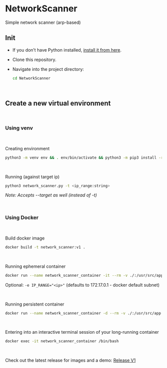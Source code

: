 # NetworkScanner
Simple network scanner (arp-based)


## Init

* If you don’t have Python installed, [install it from here](https://www.python.org/downloads/).

* Clone this repository.

* Navigate into the project directory:

   ```bash
   cd NetworkScanner
   ```

<br />

## Create a new virtual environment

<br />

### Using venv

<br /> 

Creating environment
```bash
python3 -m venv env && . env/bin/activate && python3 -m pip3 install -r requirements.txt
```

<br />

Running (against target ip)
```bash
python3 network_scanner.py -t <ip_range:string>
```
_Note: Accepts --target as well (instead of -t)_

<br />

### Using Docker



<br />

Build docker image
```bash
docker build -t network_scanner:v1 .
```

<br />

Running ephemeral container
```bash
docker run --name network_scanner_container -it --rm -v ./:/usr/src/app network_scanner:v1
``` 
Optional: `-e IP_RANGE="<ip>"` (defaults to 172.17.0.1 - docker default subnet)

<br />

Running persistent container
```bash
docker run --name network_scanner_container -d --rm -v ./:/usr/src/app network_scanner:v1 tail -f /dev/null
```

<br />

Entering into an interactive terminal session of your long-running container
```bash
docker exec -it network_scanner_container /bin/bash
```

<br />

Check out the latest release for images and a demo:
[Release V1](https://github.com/bobby-valenzuela/NetworkScanner/releases/tag/V1.0)
